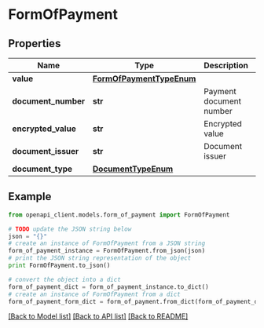 # FormOfPayment


## Properties
Name | Type | Description | Notes
------------ | ------------- | ------------- | -------------
**value** | [**FormOfPaymentTypeEnum**](FormOfPaymentTypeEnum.md) |  | [optional] 
**document_number** | **str** | Payment document number | [optional] 
**encrypted_value** | **str** | Encrypted value | [optional] 
**document_issuer** | **str** | Document issuer | [optional] 
**document_type** | [**DocumentTypeEnum**](DocumentTypeEnum.md) |  | [optional] 

## Example

```python
from openapi_client.models.form_of_payment import FormOfPayment

# TODO update the JSON string below
json = "{}"
# create an instance of FormOfPayment from a JSON string
form_of_payment_instance = FormOfPayment.from_json(json)
# print the JSON string representation of the object
print FormOfPayment.to_json()

# convert the object into a dict
form_of_payment_dict = form_of_payment_instance.to_dict()
# create an instance of FormOfPayment from a dict
form_of_payment_form_dict = form_of_payment.from_dict(form_of_payment_dict)
```
[[Back to Model list]](../README.md#documentation-for-models) [[Back to API list]](../README.md#documentation-for-api-endpoints) [[Back to README]](../README.md)


